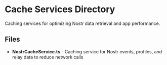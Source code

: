 # Cache Services Directory

Caching services for optimizing Nostr data retrieval and app performance.

## Files

- **NostrCacheService.ts** - Caching service for Nostr events, profiles, and relay data to reduce network calls
